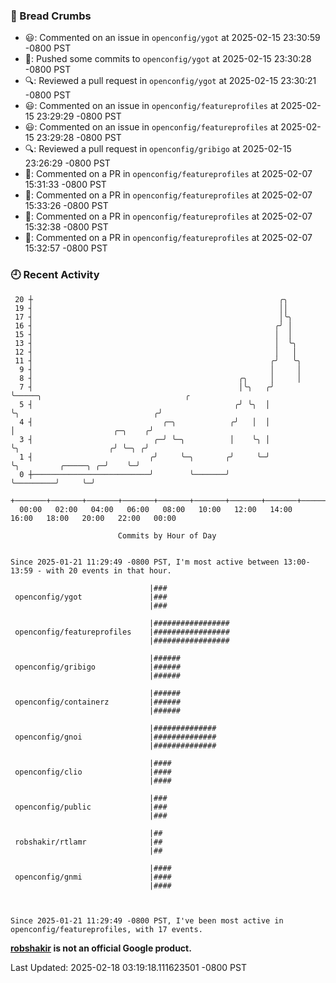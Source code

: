 ### 🍞 Bread Crumbs

 * 😃: Commented on an issue in `openconfig/ygot` at 2025-02-15 23:30:59 -0800 PST
 * 🚢: Pushed some commits to `openconfig/ygot` at 2025-02-15 23:30:28 -0800 PST
 * 🔍: Reviewed a pull request in  `openconfig/ygot` at 2025-02-15 23:30:21 -0800 PST
 * 😃: Commented on an issue in `openconfig/featureprofiles` at 2025-02-15 23:29:29 -0800 PST
 * 😃: Commented on an issue in `openconfig/featureprofiles` at 2025-02-15 23:29:28 -0800 PST
 * 🔍: Reviewed a pull request in  `openconfig/gribigo` at 2025-02-15 23:26:29 -0800 PST
 * 💬: Commented on a PR in  `openconfig/featureprofiles` at 2025-02-07 15:31:33 -0800 PST
 * 💬: Commented on a PR in  `openconfig/featureprofiles` at 2025-02-07 15:33:26 -0800 PST
 * 💬: Commented on a PR in  `openconfig/featureprofiles` at 2025-02-07 15:32:38 -0800 PST
 * 💬: Commented on a PR in  `openconfig/featureprofiles` at 2025-02-07 15:32:57 -0800 PST

### 🕘 Recent Activity
```
 20 ┼                                                       ╭╮
 19 ┤                                                       ││
 17 ┤                                                       │╰╮
 16 ┤                                                      ╭╯ │
 15 ┤                                                      │  │
 13 ┤                                                      │  ╰╮
 12 ┤                                                      │   │
 11 ┤                                                     ╭╯   ╰╮
  9 ┤                                                     │     │
  8 ┤                                              ╭╮     │     │
  7 ┤                                              │╰╮   ╭╯     ╰─────╮                                ╭
  5 ┤                                             ╭╯ ╰╮  │            ╰╮                              ╭╯
  4 ┤                             ╭─╮            ╭╯   │  │             │                      ╭─╮    ╭╯
  3 ┤                           ╭─╯ ╰─╮          │    ╰╮ │             ╰╮                    ╭╯ ╰─╮ ╭╯
  1 ┤                          ╭╯     ╰─╮       ╭╯     ╰─╯              ╰╮         ╭─────╮ ╭─╯    ╰─╯
  0 ┼──────────────────────────╯        ╰───────╯                        ╰─────────╯     ╰─╯
    +───────+───────+───────+───────+───────+───────+───────+───────+───────+───────+───────+───────+────
  00:00   02:00   04:00   06:00   08:00   10:00   12:00   14:00   16:00   18:00   20:00   22:00   00:00   

						Commits by Hour of Day


Since 2025-01-21 11:29:49 -0800 PST, I'm most active between 13:00-13:59 - with 20 events in that hour.

```



```
                               |###
 openconfig/ygot               |###
                               |###

                               |#################
 openconfig/featureprofiles    |#################
                               |#################

                               |######
 openconfig/gribigo            |######
                               |######

                               |######
 openconfig/containerz         |######
                               |######

                               |##############
 openconfig/gnoi               |##############
                               |##############

                               |####
 openconfig/clio               |####
                               |####

                               |###
 openconfig/public             |###
                               |###

                               |##
 robshakir/rtlamr              |##
                               |##

                               |####
 openconfig/gnmi               |####
                               |####



Since 2025-01-21 11:29:49 -0800 PST, I've been most active in openconfig/featureprofiles, with 17 events.

```
**[robshakir](mailto:robjs@google.com) is not an official Google product.**  


Last Updated: 2025-02-18 03:19:18.111623501 -0800 PST
